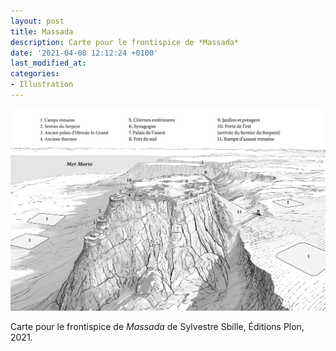 ```yaml
---
layout: post
title: Massada
description: Carte pour le frontispice de *Massada* 
date: '2021-04-08 12:12:24 +0100'
last_modified_at:
categories:
- Illustration
---
```

![Masada map - מצדה](/images/Masada_Map_20210215_b&w.png)

Carte pour le frontispice de *Massada* de Sylvestre Sbille, Éditions Plon, 2021.